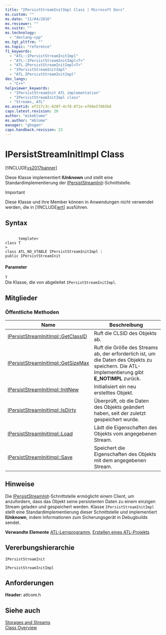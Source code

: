 ```yaml
---
title: "IPersistStreamInitImpl Class | Microsoft Docs"
ms.custom: ""
ms.date: "11/04/2016"
ms.reviewer: ""
ms.suite: ""
ms.technology: 
  - "devlang-cpp"
ms.tgt_pltfrm: ""
ms.topic: "reference"
f1_keywords: 
  - "ATL::IPersistStreamInitImpl"
  - "ATL::IPersistStreamInitImpl<T>"
  - "ATL.IPersistStreamInitImpl<T>"
  - "IPersistStreamInitImpl"
  - "ATL.IPersistStreamInitImpl"
dev_langs: 
  - "C++"
helpviewer_keywords: 
  - "IPersistStreamInit ATL implementation"
  - "IPersistStreamInitImpl class"
  - "Streams, ATL"
ms.assetid: ef217c3c-020f-4cf8-871e-ef68e57865b8
caps.latest.revision: 20
author: "mikeblome"
ms.author: "mblome"
manager: "ghogen"
caps.handback.revision: 23
---
```

# IPersistStreamInitImpl Class
[!INCLUDE[vs2017banner](../../assembler/inline/includes/vs2017banner.md)]

Diese Klasse implementiert **IUnknown** und stellt eine Standardimplementierung der [IPersistStreamInit](http://msdn.microsoft.com/library/windows/desktop/ms682273)\-Schnittstelle.  
  
> [!IMPORTANT]
>  Diese Klasse und ihre Member können in Anwendungen nicht verwendet werden, die in [!INCLUDE[wrt](../../atl/reference/includes/wrt_md.md)] ausführen.  
  
## Syntax  
  
```  
  
      template<  
class T   
>  
class ATL_NO_VTABLE IPersistStreamInitImpl :  
public IPersistStreamInit  
```  
  
#### Parameter  
 `T`  
 Die Klasse, die von abgeleitet `IPersistStreamInitImpl`.  
  
## Mitglieder  
  
### Öffentliche Methoden  
  
|Name|Beschreibung|  
|----------|------------------|  
|[IPersistStreamInitImpl::GetClassID](../Topic/IPersistStreamInitImpl::GetClassID.md)|Ruft die CLSID des Objekts ab.|  
|[IPersistStreamInitImpl::GetSizeMax](../Topic/IPersistStreamInitImpl::GetSizeMax.md)|Ruft die Größe des Streams ab, der erforderlich ist, um die Daten des Objekts zu speichern.  Die ATL\-Implementierung gibt **E\_NOTIMPL** zurück.|  
|[IPersistStreamInitImpl::InitNew](../Topic/IPersistStreamInitImpl::InitNew.md)|Initialisiert ein neu erstelltes Objekt.|  
|[IPersistStreamInitImpl::IsDirty](../Topic/IPersistStreamInitImpl::IsDirty.md)|Überprüft, ob die Daten des Objekts geändert haben, seit der zuletzt gespeichert wurde.|  
|[IPersistStreamInitImpl::Load](../Topic/IPersistStreamInitImpl::Load.md)|Lädt die Eigenschaften des Objekts vom angegebenen Stream.|  
|[IPersistStreamInitImpl::Save](../Topic/IPersistStreamInitImpl::Save.md)|Speichert die Eigenschaften des Objekts mit dem angegebenen Stream.|  
  
## Hinweise  
 Die [IPersistStreamInit](http://msdn.microsoft.com/library/windows/desktop/ms682273)\-Schnittstelle ermöglicht einem Client, um anzufordern, dass das Objekt seine persistenten Daten zu einem einzigen Stream geladen und gespeichert werden.  Klasse `IPersistStreamInitImpl` stellt eine Standardimplementierung dieser Schnittstelle und implementiert **IUnknown**, indem Informationen zum Sicherungsgerät in Debugbuilds sendet.  
  
 **Verwandte Elemente** [ATL\-Lernprogramm](../../atl/active-template-library-atl-tutorial.md), [Erstellen eines ATL\-Projekts](../../atl/reference/creating-an-atl-project.md)  
  
## Vererbungshierarchie  
 `IPersistStreamInit`  
  
 `IPersistStreamInitImpl`  
  
## Anforderungen  
 **Header:** atlcom.h  
  
## Siehe auch  
 [Storages and Streams](http://msdn.microsoft.com/library/windows/desktop/aa380352)   
 [Class Overview](../../atl/atl-class-overview.md)